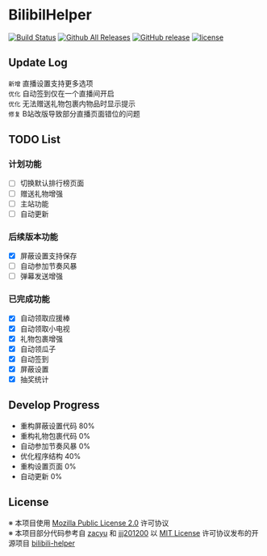 # BilibilHelper

[![Build Status](https://travis-ci.org/MoeHero/BilibiliHelper.svg?branch=master)](https://travis-ci.org/MoeHero/BilibiliHelper)
[![Github All Releases](https://img.shields.io/github/downloads/MoeHero/BilibiliHelper/total.svg)](https://github.com/MoeHero/BilibiliHelper/releases)
[![GitHub release](https://img.shields.io/github/release/MoeHero/BilibiliHelper.svg)](https://github.com/MoeHero/BilibiliHelper/releases)
[![license](https://img.shields.io/badge/license-MPL--2.0-blue.svg)](https://github.com/MoeHero/BilibiliHelper/blob/master/LICENSE)

## Update Log
`新增` 直播设置支持更多选项  
`优化` 自动签到仅在一个直播间开启  
`优化` 无法赠送礼物包裹内物品时显示提示  
`修复` B站改版导致部分直播页面错位的问题

## TODO List
### 计划功能
- [ ] 切换默认排行榜页面
- [ ] 赠送礼物增强
- [ ] 主站功能
- [ ] 自动更新

### 后续版本功能
- [x] 屏蔽设置支持保存
- [ ] 自动参加节奏风暴
- [ ] 弹幕发送增强

### 已完成功能
- [x] 自动领取应援棒
- [x] 自动领取小电视
- [x] 礼物包裹增强
- [x] 自动领瓜子
- [x] 自动签到
- [x] 屏蔽设置
- [x] 抽奖统计

## Develop Progress
- 重构屏蔽设置代码 80%
- 重构礼物包裹代码 0%
- 自动参加节奏风暴 0%
- 优化程序结构 40%
- 重构设置页面 0%
- 自动更新 0%

## License
※ 本项目使用 [Mozilla Public License 2.0](https://github.com/MoeHero/BilibiliHelper/blob/master/LICENSE) 许可协议  
※ 本项目部分代码参考自 [zacyu](https://github.com/zacyu) 和 [jjj201200](https://github.com/jjj201200) 以 [MIT License](https://github.com/zacyu/bilibili-helper/blob/master/LICENSE) 许可协议发布的开源项目 [bilibili-helper](https://github.com/zacyu/bilibili-helper)